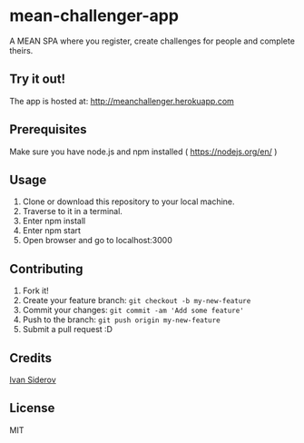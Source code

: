 # mean-challenger-app

A MEAN SPA where you register, create challenges for people and complete theirs.

## Try it out!

The app is hosted at: http://meanchallenger.herokuapp.com

## Prerequisites

Make sure you have node.js and npm installed ( https://nodejs.org/en/ )

## Usage

1. Clone or download this repository to your local machine.
2. Traverse to it in a terminal.
3. Enter npm install
4. Enter npm start
5. Open browser and go to localhost:3000

## Contributing

1. Fork it!
2. Create your feature branch: `git checkout -b my-new-feature`
3. Commit your changes: `git commit -am 'Add some feature'`
4. Push to the branch: `git push origin my-new-feature`
5. Submit a pull request :D

## Credits

[Ivan Siderov](https://github.com/sideroff/)

## License

MIT
